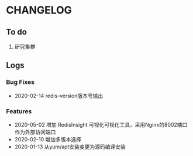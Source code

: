 # CHANGELOG

## To do

1. 研究集群

## Logs

### Bug Fixes

* 2020-02-14  redis-version版本号输出

### Features

* 2020-05-02  增加 RedisInsight 可视化可视化工具，采用Nginx的8002端口作为外部访问端口
* 2020-02-10  增加多版本选择
* 2020-01-13  从yum/apt安装变更为源码编译安装
